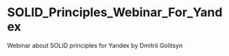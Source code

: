 # SOLID_Principles_Webinar_For_Yandex
Webinar about SOLID principles for Yandex by Dmitrii Golitsyn

